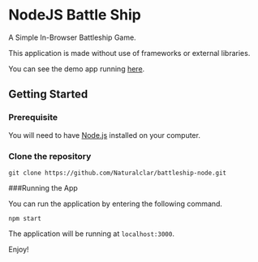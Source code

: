 # NodeJS Battle Ship

A Simple In-Browser Battleship Game.

This application is made without use of frameworks or external libraries.

You can see the demo app running [here](https://nc-simple-battleship.now.sh).

## Getting Started

### Prerequisite

You will need to have [Node.js](https://nodejs.org/) installed on your computer.

### Clone the repository

`git clone https://github.com/Naturalclar/battleship-node.git`

###Running the App

You can run the application by entering the following command.

`npm start`

The application will be running at `localhost:3000`.

Enjoy!